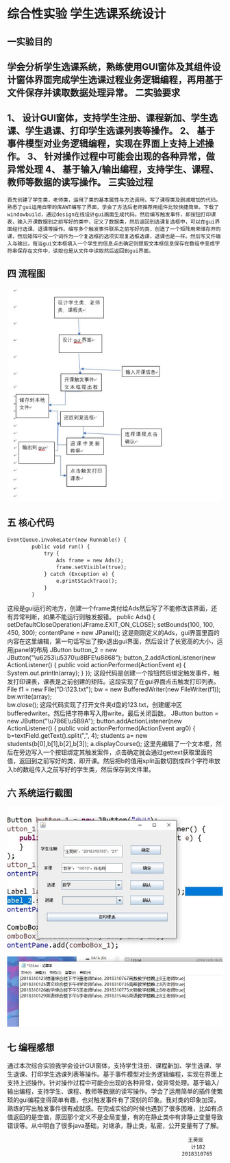 综合性实验  学生选课系统设计
==
一实验目的
--
学会分析学生选课系统，熟练使用GUI窗体及其组件设计窗体界面完成学生选课过程业务逻辑编程，再用基于文件保存并读取数据处理异常。
二实验要求
--
1、	设计GUI窗体，支持学生注册、课程新加、学生选课、学生退课、打印学生选课列表等操作。
2、	基于事件模型对业务逻辑编程，实现在界面上支持上述操作。
3、	针对操作过程中可能会出现的各种异常，做异常处理
4、	基于输入/输出编程，支持学生、课程、教师等数据的读写操作。
三实验过程
--
    首先创建了学生类，老师类，运用了类的基本属性与方法调用，写了课程类及删减增加的代码。熟悉了gui运用自带的库AWT编写了界面，学会了方法后老师推荐用组件比较快捷简单。下载了windowbuild，通过design在线设计gui画面生成代码。然后编写触发事件，即按钮打印课表，输入开课数据到之前写好的类中，定义了数据类，然后返回到选课复选框中，可以在gui界面经行选课，退课等操作。编写多个触发事件联系之前写好的类，创造了一个矩阵用来储存开的课，然后矩阵中没一个词作为一个复选框的选项实现复选框选课，退课也是一样。然后写文件输入与输出，每当gui文本框填入一个学生的信息点击确定则提取文本框信息保存在数组中变成字符串保存在文件中，读取也是从文件中读取然后返回到gui界面。
四 流程图
--
![image](https://github.com/wanghaochen2000/Zonghe/blob/master/捕1获.JPG)

五 核心代码
--
	EventQueue.invokeLater(new Runnable() {
			public void run() {
				try {
					Ads frame = new Ads();
					frame.setVisible(true);	
				} catch (Exception e) {
					e.printStackTrace();
				}
			}
这段是gui运行的地方，创建一个frame类付给Ads然后写了不能修改该界面，还有异常判断，如果不能运行则触发报错。
	public Ads() {
		setDefaultCloseOperation(JFrame.EXIT_ON_CLOSE);
		setBounds(100, 100, 450, 300);
		contentPane = new JPanel();
这是刚刚定义的Ads，gui界面里面的内容在这里编辑，第一句话写出了按x退出gui界面，然后设计了长宽高的大小，运用jpanel的布局
    	JButton button_2 = new JButton("\u6253\u5370\u8BFE\u8868");
		button_2.addActionListener(new ActionListener() {
			public void actionPerformed(ActionEvent e) {
				System.out.println(array);
			}
		});
这段代码是创建一个按钮然后绑定触发事件，触发打印课表，课表是之前创建的矩阵。这段实现了在gui界面点击触发打印列表。
File f1 = new File("D:\\123.txt");
		bw = new BufferedWriter(new FileWriter(f1)); 
		bw.write(array);	    
		bw.close();
这段代码实现了打开文件夹d盘的123.txt，创建缓冲区bufferedwriter。然后把字符串写入用write。最后关闭函数。
	JButton button = new JButton("\u786E\u5B9A");
		button.addActionListener(new ActionListener() {
			public void actionPerformed(ActionEvent arg0) {
				b=textField.getText().split(",", 4);
				students a= new students(b[0],b[1],b[2],b[3]);
			    a.displayCourse();
	这里先编辑了一个文本框，然后在旁边写入一个按钮绑定其触发案件，点击确定就会通过gettext获取里面的值，返回到之前写好的类，即开课。然后把b的值用split函数切割成四个字符串放入b的数组传入之前写好的学生类，然后保存到文件里。

六 系统运行截图
--
![image](https://github.com/wanghaochen2000/Zonghe/blob/master/gdg.jpg)
![image](https://github.com/wanghaochen2000/Zonghe/blob/master/捕获.JPG)
 
 
七 编程感想
--
通过本次综合实验我学会设计GUI窗体，支持学生注册、课程新加、学生选课、学生退课、打印学生选课列表等操作。基于事件模型对业务逻辑编程，实现在界面上支持上述操作。针对操作过程中可能会出现的各种异常，做异常处理。基于输入/输出编程，支持学生、课程、教师等数据的读写操作。学会了运用简单的插件使繁琐的gui编程变得简单有趣，也对触发事件有了深刻的印象。我对类的印象加深，熟练的写出触发事件很有成就感。在完成实验的时候也遇到了很多困难，比如有点值返回的是空值，原因那个定义不是全局变量，有的在静止类中有非静止变量导致错误等。从中明白了很多java基础，对继承，静止类，私密，公开变量有了了解。
















                                                               王昊辰
                                                                计182
                                                             2018310765
